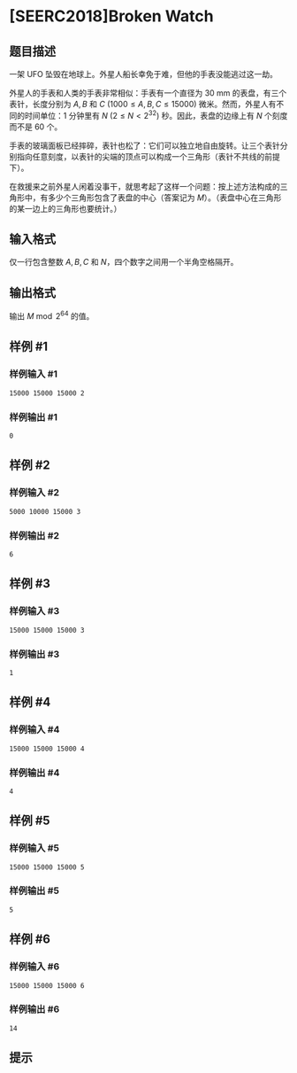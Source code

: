 # [SEERC2018]Broken Watch

## 题目描述

一架 UFO 坠毁在地球上。外星人船长幸免于难，但他的手表没能逃过这一劫。

外星人的手表和人类的手表非常相似：手表有一个直径为 $\text{30 mm}$ 的表盘，有三个表针，长度分别为 $A, B$ 和 $C \ (1000 \leq A, B, C \leq 15000)$ 微米。然而，外星人有不同的时间单位：$1$ 分钟里有 $N \ (2 \leq N < 2^{32})$ 秒。因此，表盘的边缘上有 $N$ 个刻度而不是 $60$ 个。

手表的玻璃面板已经摔碎，表针也松了：它们可以独立地自由旋转。让三个表针分别指向任意刻度，以表针的尖端的顶点可以构成一个三角形（表针不共线的前提下）。

在救援来之前外星人闲着没事干，就思考起了这样一个问题：按上述方法构成的三角形中，有多少个三角形包含了表盘的中心（答案记为 $M$）。（表盘中心在三角形的某一边上的三角形也要统计。）

## 输入格式

仅一行包含整数 $A, B, C$ 和 $N$，四个数字之间用一个半角空格隔开。

## 输出格式

输出 $M \bmod 2^{64}$ 的值。

## 样例 #1

### 样例输入 #1
```
15000 15000 15000 2
```

### 样例输出 #1

```
0
```

## 样例 #2

### 样例输入 #2
```
5000 10000 15000 3
```

### 样例输出 #2

```
6
```

## 样例 #3

### 样例输入 #3
```
15000 15000 15000 3
```

### 样例输出 #3

```
1
```

## 样例 #4

### 样例输入 #4
```
15000 15000 15000 4
```

### 样例输出 #4

```
4
```

## 样例 #5

### 样例输入 #5
```
15000 15000 15000 5
```

### 样例输出 #5

```
5
```

## 样例 #6

### 样例输入 #6
```
15000 15000 15000 6
```

### 样例输出 #6

```
14
```

## 提示


